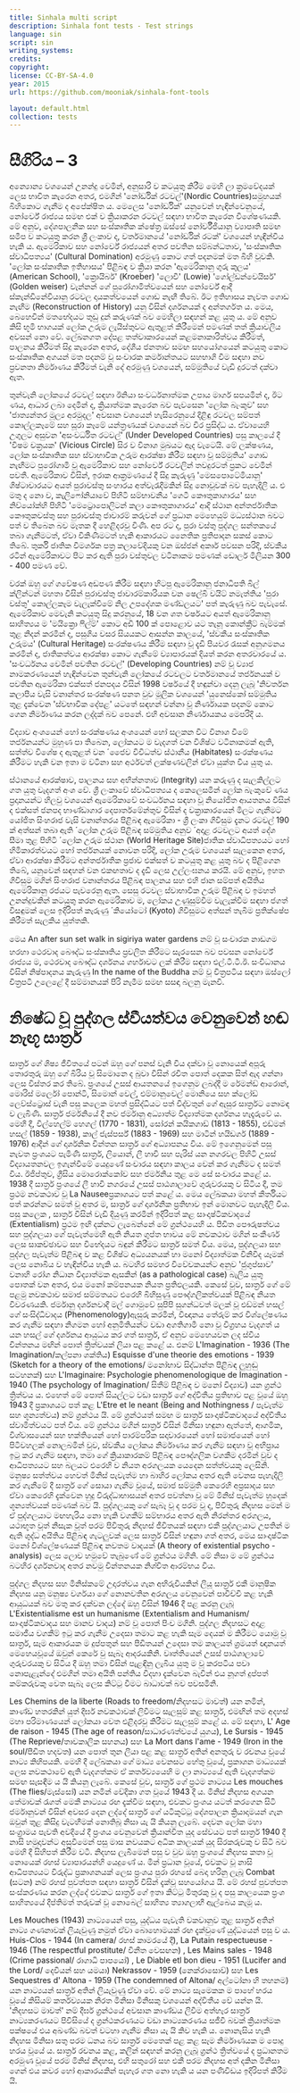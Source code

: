 ```yaml
---
title: Sinhala multi script
description: Sinhala font tests - Test strings
language: sin
script: sin
writing_systems:
credits:
copyright:
license: CC-BY-SA-4.0
year: 2015
url: https://github.com/mooniak/sinhala-font-tools

layout: default.html
collection: tests
---
```


# සීගිරිය – 3
අන්‍යොන්‍ය වශයෙන් උනන්දු වෙමින්, අනුසාරි ව කටයුතු කිරීම මෙහි ලා ක්‍රමවේදයක් ලෙස භාවිත කැරෙන අතර, එමගින් 'නෝර්ඩික් රටවල්'(Nordic Countries)සමූහයක් බිහිකොට ගැනීම ද අපේක්ෂිත ය. මෙලෙස 'නෝර්ඩික්' යනුවෙන් හැඳින්වෙනුයේ, නෝර්වේ රාජ්‍යය සමඟ එක් ව ක්‍රියාකරන රටවල් සඳහා භාවිත කැරෙන විශේෂණයකි. මේ අනුව, දේශපාලනික සහ සංස්කෘතික ක්ෂේත්‍ර ඔස්සේ නෝර්වීජියානු ව්‍යාපෘති සමඟ සමීප ව කටයුතු කරන ශ්‍රී ලංකාව ද, වර්තමානයේ 'නෝර්ඩික් රටක්' වශයෙන් හැඳින්විය හැකි ය.
ඇමෙරිකාව සහ නෝර්වේ රාජ්‍යයන් අතර පවතින සම්බන්ධතාව, 'සංස්කෘතික ස්වාධිපත්‍යය' (Cultural Domination) අරමුණු කොට ගත් පදනමක් මත බිහි වූවකි. 'ලෝක සංස්කෘතික ඉතිහාසය' පිළිබඳ ව ක්‍රියා කරන 'ඇමෙරිකානු ගුරු කුලය' (American School), 'ක්‍රොයිබර්' (Kroeber) 'ලොවී' (Lowie) 'ගෝල්ඩන්වෙයිසර්' (Golden weiser) වැන්නන් ගේ පුරෝගාමිත්වයෙන් සහ නෝර්වේ ආදී ස්කැන්ඩිනේවියානු රටවල දායකත්වයෙන් ගොඩ නැඟී තිබේ. ඊට ඉතිහාසය නැවත ගොඩ නැඟීම (Reconstruction of History) යනු විසින් දර්ශනයක් ද අන්තර්ගත ය. මෙය, බෙහෙවින් මතභේදයට තුඩු දුන් කරුණක් බව මෙහිලා සඳහන් කළ යුතු ය.
මේ අනුව කිසි භූමි භාගයක් ලෝක උරුම ලැයිස්තුවට ඇතුළත් කිරීමෙන් පමණක් තත් ක්‍රියාවලිය අවසන් නො වේ. ලේඛනගත දේපළ තත්වාකාරයෙන් කළමනාකාරිත්වය කිරීමත්, පාලනය කිරීමත් සිදු කැරෙන අතර, දේශීය ජනතාව සමඟ සහයෝගයෙන් කටයුතු කොට සංස්කෘතික අගයන් මත පදනම් වූ සංචාරක කර්මාන්තයට සහභාගි වීම සඳහා නව ප්‍රවනතා නිර්මාණය කිරීමත් වැනි දේ අරමුණු වශයෙන්, සම්මුතියේ වැඩි දුරටත් දක්වා ඇත.

තුන්වැනි ලෝකයේ රටවල් සඳහා ඊනියා සංවර්ධනාත්මක උපාය මාර්ග සපයමින් ද, ඊට ණය, ආධාර ලබා දෙමින් ද, ක්‍රියාත්මක කැරෙන බව පැවසෙන 'ලෝක බැංකුව' සහ 'ජාත්‍යන්තර මූල්‍ය අරමුදල' අවසාන වශයෙන් හැසිරෙනුයේ දිළිඳු රටවල සම්පත් කොල්ලකෑමේ සහ සූරා කෑමේ යන්ත්‍රණයක් වශයෙන් බව චිර ප්‍රසිද්ධ ය. ඒවායෙහි උගුලට අසුවන 'අසංවර්ධිත රටවල්' (Under Developed Countries) පසු කාලයේ දී 'විෂම චක්‍රයක' (Vicious Circle) සිර ව විනාශ මුඛයට ඇද වැටෙයි.
මේ ලක්ෂණය, ලෝක සංස්කෘතික සහ ස්වාභාවික උරුම ආරක්ෂා කිරීම සඳහා වූ සම්මුතිය' ගොඩ නැඟීමට පුරෝගාමි වූ ඇමෙරිකාව සහ නෝර්වේ රටවලින් තවදුරටත් ප්‍රකට වෙමින් පවතී.
ඇමෙරිකාව විසින්, ඉරාක ආක්‍රමණයේ දී සිදු කැරුණු 'මෙසපොටේමියානු' ශිෂ්ටාචාරයට අයත් පුරාවස්තු සංහාරය අත්වැරැදීමකින් සිදු නොවූවක් බව පැහැදිලි ය.
එ මතු ද නො ව, කැලිෆෝනියාවේ පිහිටි සම්භාවනීය 'ගෙටී කෞතුකාගාරය' සහ නිව්යෝක්හි පිහිටි 'මෙට්‍රොපොලිටන් කලා කෞතුකාගාරය' ආදි ස්ථාන අන්තර්ජාතික කෞතුකවස්තු සහ පුරාවස්තු ජාවාරම් කරුවන් ගේ ප්‍රධාන මෙහෙයුම් මධ්‍යස්ථාන බවට පත් ව තිබෙන බව මෑතක දී හෙළිදරවු විණි. අප රට ද, පුරා වස්තු පුද්ගල සන්තකයේ තබා ගැනීමටත්, ඒවා විකිණීමටත් හැකි ආකාරයට නෛතික ප්‍රතිපාදන සකස් කොට තිබේ.
තුර්කි ජාතික විමර්ශක පත්‍ර කලාවේදියකු වන ඔස්ජන් අකාර් පවසන පරිදි, ස්වකීය රටින් ඇමෙරිකාවට පිට කර ඇති පුරා වස්තුවල වටිනාකම පමණක් ඩොලර් මිලියන 300 - 400 පමණ වේ.

වරක් ඔහු ගේ ගවේෂණ අඩපණ කිරීම සඳහා හිටපු ඇමෙරිකානු ජනාධිපති බිල් ක්ලින්ටන් මහතා විසින් පුරාවස්තු ජාවාරම්කාරියක වන ෂෙල්බි වයිට් නමැත්තිය 'පුරා වස්තු' කොල්ලකෑම වැලැක්වීමේ නිල උපදේශක මණ්ඩලයට' පත් කැරුණු බව පැවැසේ.
ඇමෙරිකාව මෙවැනි කටයුතු සිදු කරනුයේ, 18 වන ශත වර්ෂයට අයත් ඇමෙරිකානු සාහිත්‍යය ම 'මයික්‍රො ෆිල්ම්' කොට අඩි 100 ක් පොළොව යට තැනූ කොන්ක්‍රීට් බැම්මක් තුළ නිදන් කරමින් ද, පසුගිය වසර සියයකට ආසන්න කාලයේ, 'ස්වකීය සංස්කෘතික උරුමය' (Cultural Heritage) සංරක්ෂණය කිරීම සඳහා වූ දැඩි පියවර රැසක් අනුගමනය කරමින් ද, ජාතිකත්වය ආරක්ෂා කොට ගැනීමේ ව්‍යාපාරයක් දියත් කරන අතරවාරයේ ය.
'සංවර්ධනය වෙමින් පවතින රටවල්' (Developing Countries) නම් වූ ව්‍යාජ නාමකරණයෙන් හැඳින්වෙන තුන්වැනි ලෝකයේ රටවලට වර්තමානයේ තර්ජනයක් ව පවතින ඇමෙරිකා එක්සත් ජනපදය විසින් 1998 වර්ෂයේ දී හඳුන්වා දෙනු ලැබූ 'නිවර්තන කලාපීය වැසි වනාන්තර සංරක්ෂණ පනත වුව මූලික වශයෙන් 'යුනෙස්කෝ සම්මුතිය තුළ දැක්වෙන 'ස්වභාවික දේපළ' යටතේ සඳහන් වන්නා වූ නිර්ණායක පදනම් කොට ගෙන නිර්මාණය කරන ලද්දක් බව පෙනේ.
එහි අවසාන නිර්ණායකය මෙපරිදි ය.

විද්‍යාව අංශයෙන් හෝ සංරක්ෂණය අංශයෙන් හෝ සලකන විට විනාශ වීමේ තර්ජනයන්ට මුහුණ පා තිබෙන, ලෝකයට ම වැදගත් වන විශිෂ්ට වටිනාකමක් ඇති, සත්ත්ව විශේෂ ද ඇතුළත් වන ´ජෛව විවිධත්ව ස්ථානීය (Habitates) සංරක්ෂණය කිරීමට හැකි වන ඉතා ම වටිනා සහ අර්ථවත් ලක්ෂණවලින් ඒවා යුක්ත විය යුතු ය.

ස්ථානයේ ආරක්ෂාව, පාලනය සහ අභින්නතාව (Integrity) යන කරුණු ද සැලකිල්ලට ගත යුතු වැදගත් අංශ වේ.
ශ්‍රී ලංකාවේ ස්වාධිපත්‍යය ද කෙලෙසමින් ලෝක බැංකුවේ ණය ප්‍රදානයන්ට හිලවු වශයෙන් ඇමෙරිකාවේ සංවර්ධනය සඳහා වූ නියෝජිත ආයතනය විසින් ද එක්සත් ජනපද භාණ්ඩාගාර දෙපාර්තමේන්තුව විසින් ද වක්‍රාකාරයෙන් මිලට ගැනීමට යෝජිත සිංහරාජ වැසි වනාන්තරය පිළිබඳ ඇමෙරිකා - ශ්‍රී ලංකා ගිවිසුම දැනට රටවල් 190 ක් අත්සන් තබා ඇති ´ලෝක උරුම පිළිබඳ සම්මුතිය අනුව ´අදාළ රටවලට අයත් දේශ සීමා තුළ පිහිටි ´ලෝක උරුම ස්ථාන (World Heritage Site)ජාතික ස්වාධිපත්‍යයට හෝ හිමිකාරත්වයට හෝ තර්ජනයක් නොවන පරිදි, ලෝක උරුම වශයෙන් සැලකෙන අතර, ඒවා ආරක්ෂා කිරීමට අන්තර්ජාතික ප්‍රජාව එක්සත් ව කටයුතු කළ යුතු බව ද පිළිගෙන තිබේ, යනුවෙන් සඳහන් වන එකඟතාව ද දැඩි ලෙස උල්ලංඝනය කරයි.
මේ අනුව, ඉහත ගිවිසුම මගින් සිංහරාජ වනාන්තරය පිළිබඳ පාලනය සහ එහි ජාන සම්පත් අයිතිය ඇමෙරිකානු රජයට පැවරෙනු ඇත. සෙසු රටවල ස්වාභාවික උරුම පිළිබඳ ව ඉමහත් උනන්දුවකින් කටයුතු කරන ඇමෙරිකාව ම, ලෝකය උණුසුම්වීම වැලැක්වීම සඳහා ජගත් විසඳුමක් ලෙස ඉදිරිපත් කැරුණු ´කියෝටෝ (Kyoto) ගිවිසුමට අත්සන් තැබීම ප්‍රතික්ෂේප කිරීමත් සැලකිය යුත්තකි.

මෙය An after sun set walk in sigiriya water gardens නම් වූ සංචාරක නාඩගම හරහා ථෙරවාද බෞද්ධ සංස්කෘතිය ප්‍රචලිත කිරීමට සැරසෙන බව පවසන නෝර්වේ රාජ්‍යය ම, ථෙරවාද බෞද්ධ දර්ශනය ගර්හාවට ලක් කිරීම සඳහා එල්.ටී.ටී.ඊ. සංවිධානය විසින් නිෂ්පාදනය කැරුණු In the name of the Buddha නම් වූ චිත්‍රපටිය සඳහා ඔස්ලෝ චිත්‍රපටි උලෙළේ දී සම්මානයක් පිරි නැමීම සමඟ සසඳා බලනු මැනවි.


# නිෂේධ වූ පුද්ගල ස්වීයත්වය වෙනුවෙන් හඬ නැඟූ සාර්ත්‍ර

සාර්ත්‍ර ගේ ශිෂ්‍ය ජීවිතයේ පටන් ඔහු ගේ පනස් වැනි විය දක්වා වූ නොයෙක් අපූරු තොරතුරු ඔහු ගේ බිරිය වූ සිමොනෙ ද බුවා විසින් රචිත පොත් දෙකක සිත් ඇද ගන්නා ලෙස විස්තර කර තිබේ. ප්‍රංශයේ උසස් ආයතනයේ ඉගෙනුම ලබද්දී ම රේමන්ඩ් ආරොන්, මොරිස් මර්ලෝ පොන්ටි, සිමොන් වෙල්, එම්මානුවෙල් මොනියෙ සහ ක්ලෝඩ් ලෙව්ස්ට්‍රොස් වැනි පසු කලෙක මහත් ප්‍රසිද්ධියට පත් විද්වතුන් ගේ ඇසුර සාර්ත්‍රට නොමඳ ව ලැබිණි. සාර්ත්‍ර ජර්මනියේ දී නව ජර්මානු අධ්‍යාත්ම විද්‍යාත්මක දර්ශනය හැදෑරුවේ ය. මෙහි දී, විල්හෙල්ම් හෙගල් (1770 - 1831), සෝරන් කයිකගාඩ් (1813 - 1855), එඩ්මන් හසල් (1859 - 1938), කාල් ජැස්පර්ස් (1883 - 1969) සහ මාටින් හයිඩගර් (1889 - 1976) ආදීන් ගේ දාර්ශනික චින්තන සාර්ත්‍ර ගේ අධ්‍යාපනය විය. මේ ඉගෙනුමෙන් පසු නැවත ප්‍රංශයට පැමිණි සාර්ත්‍ර, ලියොන්, ලී හාවි සහ පැරිස් යන නගරවල පිහිටි උසස් විද්‍යායතනවල ඉගැන්වීමේ යෙදුණේ සංචාරය සඳහා කාලය වෙන් කර ගැනීමට ද සමත් විය. ඊජිප්තුව, ග්‍රීසිය මොරොක්කෝව සහ ජර්මනිය තුළ මෙ සේ සංචාරය කළේ ය.
1938 දී සාර්ත්‍ර ප්‍රංශයේ ලී හාවි නගරයේ උසස් පාඨශාලාවේ ගුරුවරයකු ව සිටිය දී, තම ප්‍රථම නවකථාව වූ  La Nauseeප්‍රකාශයට පත් කළේ ය. මෙය ලේඛකයා මහත් කීර්තියට පත් කරන්නට සමත් වූ අතර ම, සාර්ත්‍ර ගේ දාර්ශනික ප්‍රතිභාව ඉන් මොනවට පැහැදිලි විය. පසු කලෙක , සාර්ත්‍ර විසින් වැඩි දියුණු කරමින් ඉදිරිපත් කළ සාංදෘෂ්ටිකවාදයේ  (Extentialism) ප්‍රථම ඉඟි දක්නට ලැබෙන්නේ මේ ග්‍රන්ථයෙහි ය. පීඩිත පෞරුෂත්වය සහ පුද්ගලයා ගේ පැවැත්මෙහි ඇති නියත ගුප්ත භාවය මේ නවකථාව මගින් සංකීර්ණ ලෙස සාකච්ඡාවට සහ විභේදයට බඳුන් කිරීමට සාර්ත්‍ර සමත් විය. මෙය, පුද්ගලයා සහ පුද්ගල පැවැත්ම පිළිබඳ ව කළ විශිෂ්ට අධ්‍යයනයක් හා මනෝ විද්‍යාත්මක විනිවිද යෑමක් ලෙස නොබිය ව හැඳින්විය හැකි ය. බටහිර සමහර විවේචකයන්ට අනුව 'ජුගුප්සාව' වනාහි රෝග නිධාන විද්‍යාත්මක ඇසකින් (as a pathological case) බැලිය යුතු පොතක් වන අතර, එය මනෝ කම්පනයක නියත ප්‍රතිඵලයකි. කෙසේ වුව, සාර්ත්‍ර ගේ මේ පළමු නවකථාව සමාජ සම්මතයට එරෙහි බිහිසුණු පෞද්ගලිකත්වයක් පිළිබඳ නියත විවරණයකි.
ජර්මානු දර්ශනවාදී මල් ගොමුවේ සුපිපි සුගන්ධවත් මලක් වූ එඩ්මන් හසල් ගේ සංසිද්ධිවාදය  (Phenomenology)ඇසුරු කරමින්, විඥානය තේරුම් කර විශ්ලේෂණය කර ගැනීම සඳහා නිගමන හෝ අනුමිතියන්ට වඩා අගතිගාමී නො වූ විග්‍රහය වැදගත් ය යන හසල් ගේ දර්ශනය ආයුධය කර ගත් සාර්ත්‍ර, ඒ අනුව මෙහෙයවන ලද ස්වීය චින්තනය මඟින් පොත් ත්‍රිත්වයක් ලියා පළ කළේ ය. එනම් L'Imagination - 1936 (The Imagination/කල්පනා ශක්තිය)  Esquisse d'une theorie des emotions - 1939 (Sketch for a theory of the emotions/ මනෝභාව සිද්ධාන්ත පිළිබඳ ලුහුඬු සටහනක්) සහ  L'Imaginaire: Psychologie phenomenologique de Imagination - 1940 (The psychology of Imagination/ සිතීම් පිළිබඳ ව මනෝ විද්‍යාව) යන ග්‍රන්ථ ත්‍රිත්වය ය.
එහෙත් මේ පොත් සියල්ලට වඩා සාර්ත්‍ර ගේ අද්විතීය ප්‍රතිභාව පළ වූයේ ඔහු 1943 දී ප්‍රකාශයට පත් කළ  L'Etre et le neant (Being and Nothingness / පැවැත්ම සහ ශූන්‍යත්වය) නම් ග්‍රන්ථය යි. මේ ග්‍රන්ථයත් සමඟ ම සාර්ත්‍ර සාංදෘෂ්ටිකවාදයේ අද්විතීය ස්වාමිත්වයට පත් විය. මේ ග්‍රන්ථය මගින් සාර්ත්‍ර විසින් මිනිසා හඳුනා ඇත්තේ, ආගමික, විශ්වාසයෙන් සහ භක්තියෙන් හෝ පාරම්පරික සදාචාරයෙන් හෝ සමාජයෙන් හෝ පිටිවහලක් නොලබමින් වුව, ස්වකීය ලෝකය නිර්මාණය කර ගැනීම සඳහා වූ අභිප්‍රාය ඉටු කර ගැනීම සඳහා, තමා ගේ ක්‍රියාකාරකම් පිළිබඳ පෞද්ගලික වගකීම දරමින් වුව ද ආධිපත්‍යයට සහ බලයට එරෙහි ව නියත අරගලයක යෙදෙන සත්ත්වයකු ලෙසිනි. මනුෂ්‍ය සත්ත්වය හෙවත් මිනිස් පැවැත්ම හා බාහිර ලෝකය අතර ඇති වෙනස පැහැදිලි කර ගැනීමේ දී සාර්ත්‍ර ගේ සොයා ගැනීම වූයේ, සමාජ සම්මුති කෙරෙහි අප්‍රසාදය සහ ඒවා කෙරෙහි දැක්වෙන හුදු විරුද්ධාභාසයන් අතර පවත්නා වූ මේ මිනිස් පැවැත්ම හුදෙක් ශූන්‍යත්වයක් පමණක් බව යි. පුද්ගලයකු ගේ සැබෑ වූ ද පරම වූ ද, පිවිතුරු නිදහස මෙන් ම ඒ පුද්ගලයාට මඟහැරිය නො හැකි වගකීම් සම්භාරය අතර ඇති නිරන්තර අරගලය, යථාභූත වූත් නිසැක වූත් පරම පිවිතුරු නිදහස් ජීවිතයක් සඳහා එකී පුද්ගලයාට උපතින් ම ඇති ශුද්ධ අයිතිය පිළිබඳ ගැටලුවක් ලෙස සාර්ත්‍ර විසින් හඳුනා ගත් අතර, මෙය සාංදෘෂ්ටික මනෝ විශ්ලේෂණයක් පිළිබඳ නවතම වාදයක්  (A theory of existential psycho - analysis) ලෙස ලොව හමුවේ තැබුණේ මේ ග්‍රන්ථය මගිනි. මේ නිසා ම මේ ග්‍රන්ථය බටහිර දර්ශනවාද අතර නවමු චින්තනයක නිශ්චිත ආරම්භය විය.

පුද්ගල නිදහස සහ මිනිස්කමේ උදාරත්වය ගැන අභිරුචියකින් ලියූ සාර්ත්‍ර එකී මානුෂික නිදහස යනු මනුෂ්‍ය වර්ගයා ගේ නොනවතින අරගලය වෙනුවෙන් පාවිච්චි කළ හැකි ආයුධයක් බව මතු කර දක්වන ලද්දේ ඔහු විසින් 1946 දී පළ කරනු ලැබූ  L'Existentialisme est un humanisme (Extentialism and Humanism/සාංදෘෂ්ටිකවාදය සහ මානව වාදය) නම් වූ පොත් පිංච මගිනි.
පුද්ගල නිදහසට අදාළ සමාජීය වගකීම් ඉටු කර ගැනීම උදෙසා තමාට කළ හැකි සෑම දෙයක් ම කිරීමට යොමු වූ සාර්ත්‍ර, සෑම ආකාරයක ම දුප්පතුන් සහ පීඩිතයන් උදෙසා තම කාලයත් ශ්‍රමයත් ඥානයත් මෙහෙයවූයේ ඔවුන් කෙරේ වු සැබෑ ආදරයකිනි. වෘත්තියෙන් උසස් පාඨශාලාවේ ගුරුවරයකු ව සිටිය දී ඔහු තමා විසින් පැළඳිනු ලැබිය යුතු ම වූ කරපටිය පවා නොපැළැන්දේ එමගින් තමා අයිති පන්තිය විදහා දැක්වෙන බැවින් එය නූගත් දුප්පත් කම්කරුවකු වෙත සැබෑ ලෙස කිට්ටු වීමට බාධාවක් බව පවසමිනි.

Les Chemins de la liberte (Roads to freedom/නිදහසට මාවත්) යන නමින්, කාණ්ඩ හතරකින් යුත් දීර්ඝ නවකථාවක් ලිවීමට සැලසුම් කළ සාර්ත්‍ර, එමඟින් තම අදහස් මහා පරිමාණයෙන් ලෝකයා වෙත එළිදරවු කිරීමට සැලසුම් කළේ ය. මේ සඳහා, L' Age de raison - 1945 (The age of reason/සාධාරණත්වයේ යුගය),  Le Sursis - 1945 (The Reprieve/තාවකාලික සහනය) සහ  La Mort dans l'ame - 1949 (Iron in the soul/පීඩිත හදවත) යන පොත් තුන ලියා පළ කළ සාර්ත්‍ර අතින් අනතුරු ව රචනය වූයේ නාට්‍ය කිහිපයකි. මෙහි දී ලේඛකයා ගේ මාධ්‍ය වෙනසට හේතු වූයේ, ප්‍රකාශන මාධ්‍යයක් ලෙස නවකථාවේ ඇති වැදගත්කම ඒ කර්තව්‍යයෙහි ම ලා නාට්‍යයේ ඇති වැදගත්කම සමඟ සැසඳීම ය යි කියනු ලැබේ. කෙසේ වුව, සාර්ත්‍ර ගේ ප්‍රථම නාට්‍යය Les mouches (The flies/මැස්සෝ) යන නමින් වේදිකා ගත වූයේ 1943 දී ය. මිනිස් නිදහස අගයන තේමාවක් රැගත් මෙකී නාට්‍යය රඟ දැක්වීම සඳහා, එවකට ප්‍රංශය යටත් කරගෙන සිටි ජර්මානුවන් විසින් අවසර දෙන ලද්දේ සාර්ත්‍ර ගේ යටිකූට්ටු දේශපාලන ක්‍රියාදාමයන් ගැන ඔවුන් තුළ කිසිදු වැටහීමක් නොතිබූ නිසා යැ යි කියනු ලැබේ. දෙවන ලෝක මහා සංග්‍රාමය පැවති අවදියේ දී ප්‍රංශය වෙනුවෙන් ක්‍රියාන්විත යුද සේවයට පත් සාර්ත්‍ර 1940 දී නාසි හමුදාවන්ට අසුවීමෙන් පසු මාස නවයකට අධික කාලයක් යුද සිරකරුවකු ව සිටි බව මෙහි දී සිහිපත් කිරීම වටී. නිදහස ලැබීමෙන් පසු ව වුව ඔහු ප්‍රංශයේ නිදහස කතා වූ නොයෙක් රහස් ව්‍යාපාරයන්හි යෙදුණේ ය. මින් ප්‍රධාන වූයේ, එවකට වූ නාසි ආධිපත්‍යයට විරුද්ධ ප්‍රකාශනයක් ලෙස ප්‍රංශය පුරා රහසේ බෙදා හරිනු ලැබූ  Combat (සටන) නම් රහස් පුවත්පත සඳහා සාර්ත්‍ර විසින් දැක්වූ සහයෝගය යි. මේ රහස් පුවත්පත සංස්කරණය කරන ලද්දේ එවකට සාර්ත්‍ර ගේ ඉතා කිට්ටු මිතුරකු වූ ද පසු කාලයෙක ප්‍රංශ සාහිත්‍යයේ දීප්තිමත් තරුවක් වූ නොබෙල් සාහිත්‍ය ත්‍යාගලාභී ඇල්බෙය කැමූ ය.

Les Mouches (1943)  නාට්‍යයෙන් පසු, යුද්ධය පැවැති වකවානුව තුළ සාර්ත්‍ර අතින් නාට්‍ය ගණනාවක් ලියැවුණු නමුත් ඒවා බොහොමයක් රඟ දැක්වුණේ යුද්ධයෙන් පසු ව ය. Huis-Clos - 1944 (In camera/ රහස් කාමරයේ දී),  La Putain respectueuse - 1946 (The respectful prostitute/ විනීත වෙසඟන) ,  Les Mains sales - 1948 (Crime passional/ රාගාධි පාපයෝ) ,  Le Diable etl bon dieu - 1951 (Lucifer and the Lord/ දෙවියන් සහ යමයා)  Nekrassov - 1959  (නෙක්රාසොව්) සහ Les Sequestres d' Altona - 1959 (The condemned of Altona/ අල්ටෝනා හි තහනම) යන නාට්‍යයන් සාර්ත්‍ර අතින් ලියැවුණු ඒවා වේ. මේ නාට්‍ය සැමෙකක ම පාහේ හරය වූයේ කිසියම් කර්තව්‍යයක නිරත මිනිසා මිනිසකු වශයෙන් අද්විතීය වේ යන්න යි. 'නිදහසට මාවත්' නම් දීර්ඝ ග්‍රන්ථයේ අවසාන කාණ්ඩය ලිවීම අත්හැර සාර්ත්‍ර නාට්‍යකරණයට පිවිසියේ ද ග්‍රන්ථකරණයට වඩා නාට්‍යකරණය සජීවී බවක් ක්‍රියාත්මක පක්ෂයේ එය අඛණ්ඩ බවත් වටහා ගැනීම නිසා යැ යි කිව හැකි ය. නොනැසිය හැකි නිදහස මිනිසා සතු පරම ධනය බව සාර්ත්‍ර මෙතෙක් පළ කළ සෑම නිර්මාණයක ම පොදු හරය වූයේ ය. සාර්ත්‍ර රචනය කළ, කලින් සඳහන් කරනු ලැබූ ග්‍රන්ථ ත්‍රිත්වයේ ද ප්‍රධානතම අරමුණ වූයේ පරම මිනිස් නිදහස, එහි සතුරෝ සහ එකී පරම නිදහස අත් දකින මිනිසා ගෙන් එය කවර හෝ ආකාරයකින් පැහැර ගත නො හැකි ය යන පණිවිඩය ඉදිරිපත් කිරීම යි.
